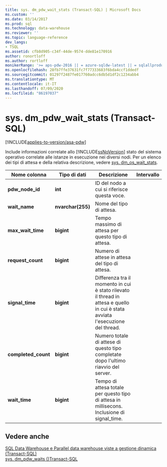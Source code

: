 ```yaml
---
title: sys. dm_pdw_wait_stats (Transact-SQL) | Microsoft Docs
ms.custom: ''
ms.date: 03/14/2017
ms.prod: sql
ms.technology: data-warehouse
ms.reviewer: ''
ms.topic: language-reference
dev_langs:
- TSQL
ms.assetid: cfb8d905-c34f-44de-9574-dde81e170916
author: ronortloff
ms.author: rortloff
monikerRange: '>= aps-pdw-2016 || = azure-sqldw-latest || = sqlallproducts-allversions'
ms.openlocfilehash: 28fb7ffe37631fc7f77333683f6bda4ccf1ddedf
ms.sourcegitcommit: 01297f2487fe017760adcc6db5d1df2c1234abb4
ms.translationtype: MT
ms.contentlocale: it-IT
ms.lasthandoff: 07/09/2020
ms.locfileid: "86197037"
---
```

# <a name="sysdm_pdw_wait_stats-transact-sql"></a>sys. dm_pdw_wait_stats (Transact-SQL)
[!INCLUDE[applies-to-version/asa-pdw](../../includes/applies-to-version/asa-pdw.md)]

  Include informazioni correlate allo [!INCLUDE[ssNoVersion](../../includes/ssnoversion-md.md)] stato del sistema operativo correlate alle istanze in esecuzione nei diversi nodi. Per un elenco dei tipi di attesa e della relativa descrizione, vedere [sys. dm_os_wait_stats](https://msdn.microsoft.com/library/ms179984\(v=sql.120\).aspx).  
  
|Nome colonna|Tipo di dati|Descrizione|Intervallo|  
|-----------------|---------------|-----------------|-----------|  
|**pdw_node_id**|**int**|ID del nodo a cui si riferisce questa voce.||  
|**wait_name**|**nvarchar(255)**|Nome del tipo di attesa.||  
|**max_wait_time**|**bigint**|Tempo massimo di attesa per questo tipo di attesa.||  
|**request_count**|**bigint**|Numero di attese in attesa del tipo di attesa.||  
|**signal_time**|**bigint**|Differenza tra il momento in cui è stato rilevato il thread in attesa e quello in cui è stata avviata l'esecuzione del thread.||  
|**completed_count**|**bigint**|Numero totale di attese di questo tipo completate dopo l'ultimo riavvio del server.||  
|**wait_time**|**bigint**|Tempo di attesa totale per questo tipo di attesa in millisecons. Inclusione di signal_time.||  
  
## <a name="see-also"></a>Vedere anche  
 [SQL Data Warehouse e Parallel data warehouse viste a gestione dinamica &#40;Transact-SQL&#41;](../../relational-databases/system-dynamic-management-views/sql-and-parallel-data-warehouse-dynamic-management-views.md)   
 [sys. dm_pdw_waits &#40;&#41;Transact-SQL](../../relational-databases/system-dynamic-management-views/sys-dm-pdw-waits-transact-sql.md)  
  
  

